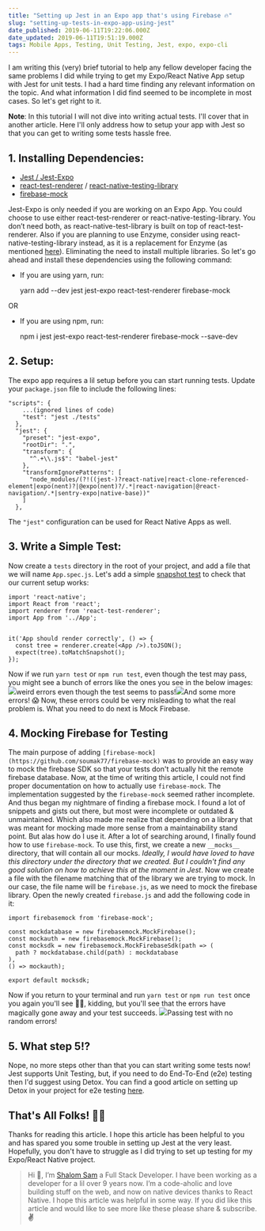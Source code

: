 ```yaml
---
title: "Setting up Jest in an Expo app that's using Firebase 🔥"
slug: "setting-up-tests-in-expo-app-using-jest"
date_published: 2019-06-11T19:22:06.000Z
date_updated: 2019-06-11T19:51:19.000Z
tags: Mobile Apps, Testing, Unit Testing, Jest, expo, expo-cli
---
```


I am writing this (very) brief tutorial to help any fellow developer facing the same problems I did while trying to get my Expo/React Native App setup with Jest for unit tests. I had a hard time finding any relevant information on the topic. And what information I did find seemed to be incomplete in most cases. So let's get right to it.

**Note**: In this tutorial I will not dive into writing actual tests. I'll cover that in another article. Here I'll only address how to setup your app with Jest so that you can get to writing some tests hassle free.

## 1. Installing Dependencies:

- [Jest / Jest-Expo](https://docs.expo.io/versions/latest/guides/testing-with-jest/)
- [react-test-renderer](https://github.com/facebook/react/tree/master/packages/react-test-renderer) / [react-native-testing-library](https://github.com/callstack/react-native-testing-library)
- [firebase-mock](https://github.com/soumak77/firebase-mock)

Jest-Expo is only needed if you are working on an Expo App. You could choose to use either react-test-renderer or react-native-testing-library. You don’t need both, as react-native-test-library is built on top of react-test-renderer. Also if you are planning to use Enzyme, consider using react-native-testing-library instead, as it is a replacement for Enzyme (as mentioned [here](https://github.com/callstack/react-native-testing-library#this-solution)). Eliminating the need to install multiple libraries. So let's go ahead and install these dependencies using the following command:

- If you are using yarn, run:

    yarn add --dev jest jest-expo react-test-renderer firebase-mock
    

OR

- If you are using npm, run:

    npm i jest jest-expo react-test-renderer firebase-mock --save-dev 
    

## 2. Setup:

The expo app requires a lil setup before you can start running tests. Update your `package.json` file to include the following lines:

    "scripts": {
        ...(ignored lines of code)
        "test": "jest ./tests"
      },
      "jest": {
        "preset": "jest-expo",
        "rootDir": ".",
        "transform": {
          "^.+\\.js$": "babel-jest"
        },
        "transformIgnorePatterns": [
          "node_modules/(?!((jest-)?react-native|react-clone-referenced-element|expo(nent)?|@expo(nent)?/.*|react-navigation|@react-navigation/.*|sentry-expo|native-base))"
        ]
      },
    

The `"jest"` configuration can be used for React Native Apps as well.

## 3. Write a Simple Test:

Now create a `tests` directory in the root of your project, and add a file that we will name `App.spec.js`. Let's add a simple [snapshot test](https://jestjs.io/docs/en/snapshot-testing) to check that our current setup works:

    import 'react-native';
    import React from 'react';
    import renderer from 'react-test-renderer';
    import App from '../App';
    
    
    it('App should render correctly', () => {
      const tree = renderer.create(<App />).toJSON();
      expect(tree).toMatchSnapshot();
    });
    
    

Now if we run `yarn test` or `npm run test`, even though the test may pass, you might see a bunch of errors like the ones you see in the below images:
![](/content/images/2019/06/Fullscreen_11_06_19__5_49_PM.png)weird errors even though the test seems to pass!![](/content/images/2019/06/Fullscreen_11_06_19__8_47_PM-2.png)And some more errors! 😱
Now, these errors could be very misleading to what the real problem is. What you need to do next is Mock Firebase.

## 4. Mocking Firebase for Testing

The main purpose of adding `[firebase-mock](https://github.com/soumak77/firebase-mock)` was to provide an easy way to mock the firebase SDK so that your tests don't actually hit the remote firebase database. Now, at the time of writing this article, I could not find proper documentation on how to actually use `firebase-mock`. The implementation suggested by the `firebase-mock` seemed rather incomplete. And thus began my nightmare of finding a firebase mock. I found a lot of snippets and gists out there, but most were incomplete or outdated & unmaintained. Which also made me realize that depending on a library that was meant for mocking made more sense from a maintainability stand point. But alas how do I use it. After a lot of searching around, I finally found how to use `firebase-mock`. To use this, first, we create a new `__mocks__` directory, that will contain all our mocks. *Ideally, I would have loved to have this directory under the directory that we created. But I couldn't find any good solution on how to achieve this at the moment in Jest*. Now we create a file with the filename matching that of the library we are trying to mock. In our case, the file name will be `firebase.js`, as we need to mock the firebase library. Open the newly created `firebase.js` and add the following code in it:

    import firebasemock from 'firebase-mock';
    
    const mockdatabase = new firebasemock.MockFirebase();
    const mockauth = new firebasemock.MockFirebase();
    const mocksdk = new firebasemock.MockFirebaseSdk(path => (
      path ? mockdatabase.child(path) : mockdatabase
    ),
    () => mockauth);
    
    export default mocksdk;
    

Now if you return to your terminal and run `yarn test` or `npm run test` once you again you'll see 🦄🌈, kidding, but you'll see that the errors have magically gone away and your test succeeds.
![](/content/images/2019/06/1____Sites_shalomsam-new_projects_simple-todo-native__zsh_.png)Passing test with no random errors!
## 5. What step 5!?

Nope, no more steps other than that you can start writing some tests now! Jest supports Unit Testing, but, if you need to do End-To-End (e2e) testing then I'd suggest using Detox. You can find a good article on setting up Detox in your project for e2e testing [here](https://blog.expo.io/testing-expo-apps-with-detox-and-react-native-testing-library-7fbdbb82ac87).

## That's All Folks! 🐰🥕

Thanks for reading this article. I hope this article has been helpful to you and has spared you some trouble in setting up Jest at the very least. Hopefully, you don't have to struggle as I did trying to set up testing for my Expo/React Native project. 

> Hi 👋, I’m [Shalom Sam](https://react.shalomsam.com/) a Full Stack Developer. I have been working as a developer for a lil over 9 years now. I’m a code-aholic and love building stuff on the web, and now on native devices thanks to React Native. I hope this article was helpful in some way. If you did like this article and would like to see more like these please share & subscribe. **✌️**
